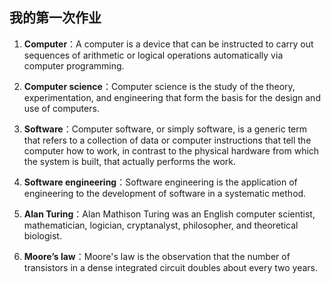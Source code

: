 ## 我的第一次作业
1. **Computer**：A computer is a device that can be instructed to carry out sequences of arithmetic or logical operations automatically via computer programming.

2. **Computer science**：Computer science is the study of the theory, experimentation, and engineering that form the basis for the design and use of computers. 

3. **Software**：Computer software, or simply software, is a generic term that refers to a collection of data or computer instructions that tell the computer how to work, in contrast to the physical hardware from which the system is built, that actually performs the work.

4. **Software engineering**：Software engineering is the application of engineering to the development of software in a systematic method.

5. **Alan Turing**：Alan Mathison Turing was an English computer scientist, mathematician, logician, cryptanalyst, philosopher, and theoretical biologist.

6. **Moore’s law**：Moore's law is the observation that the number of transistors in a dense integrated circuit doubles about every two years. 